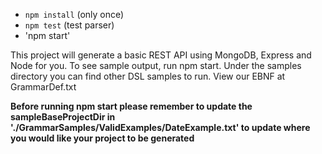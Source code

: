 
-   `npm install` (only once)
-   `npm test` (test parser)
-   'npm start'

This project will generate a basic REST API using MongoDB, Express and Node for you. 
To see sample output, run npm start. Under the samples directory you can find other DSL samples to run.
View our EBNF at GrammarDef.txt

<b> Before running npm start please remember to update the sampleBaseProjectDir in './GrammarSamples/ValidExamples/DateExample.txt' 
to update where you would like your project to be generated</b>
